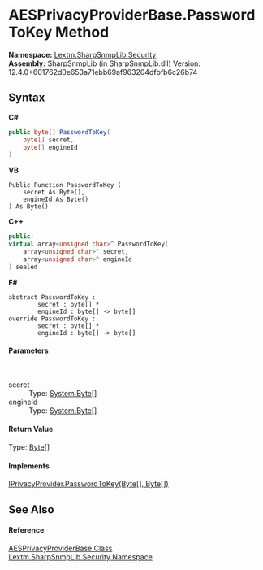 # AESPrivacyProviderBase.PasswordToKey Method 
 

**Namespace:**&nbsp;<a href="N_Lextm_SharpSnmpLib_Security">Lextm.SharpSnmpLib.Security</a><br />**Assembly:**&nbsp;SharpSnmpLib (in SharpSnmpLib.dll) Version: 12.4.0+601762d0e653a71ebb69af963204dfbfb6c26b74

## Syntax

**C#**<br />
``` C#
public byte[] PasswordToKey(
	byte[] secret,
	byte[] engineId
)
```

**VB**<br />
``` VB
Public Function PasswordToKey ( 
	secret As Byte(),
	engineId As Byte()
) As Byte()
```

**C++**<br />
``` C++
public:
virtual array<unsigned char>^ PasswordToKey(
	array<unsigned char>^ secret, 
	array<unsigned char>^ engineId
) sealed
```

**F#**<br />
``` F#
abstract PasswordToKey : 
        secret : byte[] * 
        engineId : byte[] -> byte[] 
override PasswordToKey : 
        secret : byte[] * 
        engineId : byte[] -> byte[] 
```


#### Parameters
&nbsp;<dl><dt>secret</dt><dd>Type: <a href="https://docs.microsoft.com/dotnet/api/system.byte" target="_blank" rel="noopener noreferrer">System.Byte</a>[]<br /></dd><dt>engineId</dt><dd>Type: <a href="https://docs.microsoft.com/dotnet/api/system.byte" target="_blank" rel="noopener noreferrer">System.Byte</a>[]<br /></dd></dl>

#### Return Value
Type: <a href="https://docs.microsoft.com/dotnet/api/system.byte" target="_blank" rel="noopener noreferrer">Byte</a>[]

#### Implements
<a href="M_Lextm_SharpSnmpLib_Security_IPrivacyProvider_PasswordToKey">IPrivacyProvider.PasswordToKey(Byte[], Byte[])</a><br />

## See Also


#### Reference
<a href="T_Lextm_SharpSnmpLib_Security_AESPrivacyProviderBase">AESPrivacyProviderBase Class</a><br /><a href="N_Lextm_SharpSnmpLib_Security">Lextm.SharpSnmpLib.Security Namespace</a><br />